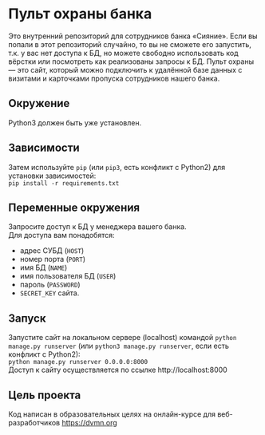 # Пульт охраны банка
Это внутренний репозиторий для сотрудников банка «Сияние». Если вы попали в этот репозиторий случайно, то вы не сможете его запустить, т.к. у вас нет доступа к БД, но можете свободно использовать код вёрстки или посмотреть как реализованы запросы к БД. Пульт охраны — это сайт, который можно подключить к удалённой базе данных с визитами и карточками пропуска сотрудников нашего банка.

## Окружение
Python3 должен быть уже установлен. 

## Зависимости
Затем используйте `pip` (или `pip3`, есть конфликт с Python2) для установки зависимостей:  
`pip install -r requirements.txt`  

## Переменные окружения
Запросите доступ к БД у менеджера вашего банка.   
Для доступа вам понадобятся:
- адрес СУБД (`HOST`)  
- номер порта (`PORT`)  
- имя БД (`NAME`)  
- имя пользователя БД (`USER`) 
- пароль (`PASSWORD`)  
- `SECRET_KEY` сайта.  

## Запуск
Запустите сайт на локальном сервере (localhost) командой `python manage.py runserver` (или `python3 manage.py runserver`, если есть конфликт с Python2):  
`python manage.py runserver 0.0.0.0:8000`  
Доступ к сайту осуществляется по ссылке http://localhost:8000
 
## Цель проекта
Код написан в образовательных целях на онлайн-курсе для веб-разработчиков https://dvmn.org
